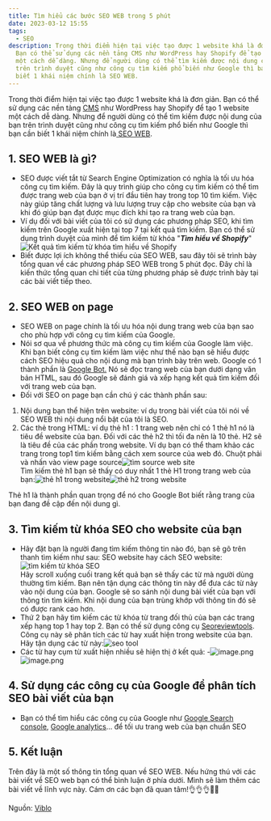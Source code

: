 ```yaml
---
title: Tìm hiểu các bước SEO WEB trong 5 phút
date: 2023-03-12 15:55
tags:
  - SEO
description: Trong thời điểm hiện tại việc tạo được 1 website khá là đơn giản.
  Bạn có thể sử dụng các nền tảng CMS như WordPress hay Shopify để tạo 1 website
  một cách dễ dàng. Nhưng để người dùng có thể tìm kiếm được nội dung của bạn
  trên trình duyệt cũng như công cụ tìm kiếm phổ biến như Google thì bạn cần
  biết 1 khái niệm chính là SEO WEB.
---
```

Trong thời điểm hiện tại việc tạo được 1 website khá là đơn giản. Bạn có thể sử dụng các nền tảng [CMS](https://topdev.vn/blog/cms-la-gi/) như WordPress hay Shopify để tạo 1 website một cách dễ dàng. Nhưng để người dùng có thể tìm kiếm được nội dung của bạn trên trình duyệt cũng như công cụ tìm kiếm phổ biến như Google thì bạn cần biết 1 khái niệm chính là[ SEO WEB](https://viblo.asia/p/tim-hieu-cac-buoc-seo-web-trong-5-phut-BQyJKjXq4Me#).

## 1. SEO WEB là gì?

* SEO được viết tắt từ Search Engine Optimization có nghĩa là tối ưu hóa công cụ tìm kiếm. Đây là quy trình giúp cho công cụ tìm kiếm có thể tìm được trang web của bạn ở vị trí đầu tiên hay trong top 10 tìm kiếm. Việc này giúp tăng chất lượng và lưu lượng truy cập cho website của bạn và khi đó giúp bạn đạt được mục đích khi tạo ra trang web của bạn.
* Ví dụ đối với bài viết của tôi có sử dụng các phương pháp SEO, khi tìm kiếm trên Google xuất hiện tại top 7 tại kết quả tìm kiếm. Bạn có thể sử dụng trình duyệt của mình để tìm kiếm từ khóa "***Tìm hiểu về Shopify***"![Kết quả tìm kiếm từ khóa tìm hiểu về Shopify](https://images.viblo.asia/d09ace49-1731-443f-9ad1-44daa04d923c.png)
* Biết được lợi ích không thể thiếu của SEO WEB, sau đây tôi sẽ trình bày tổng quan về các phương pháp SEO WEB trong 5 phút đọc. Đây chỉ là kiến thức tổng quan chi tiết của từng phương pháp sẽ được trình bày tại các bài viết tiếp theo.

## 2. SEO WEB on page

* SEO WEB on page chính là tối ưu hóa nội dung trang web của bạn sao cho phù hợp với công cụ tìm kiếm của Google.
* Nói sơ qua về phương thức mà công cụ tìm kiếm của Google làm việc. Khi bạn biết công cụ tìm kiếm làm việc như thế nào bạn sẽ hiểu được cách SEO hiệu quả cho nội dung mà bạn trình bày trên web. Google có 1 thành phần là [Google Bot.](https://developers.google.com/search/docs/crawling-indexing/googlebot?hl=vi) Nó sẽ đọc trang web của bạn dưới dạng văn bản HTML, sau đó Google sẽ đánh giá và xếp hạng kết quả tìm kiếm đối với trang web của bạn.
* Đối với SEO on page bạn cần chú ý các thành phần sau:

1. Nội dung bạn thể hiện trên website: ví dụ trong bài viết của tôi nói về SEO WEB thì nội dung nổi bật của tôi là SEO.
2. Các thẻ trong HTML: ví dụ thẻ h1 : 1 trang web nên chỉ có 1 thẻ h1 nó là tiêu đề website của bạn. Đối với các thẻ h2 thì tối đa nên là 10 thẻ. H2 sẽ là tiêu đề của các phần trong website. Ví dụ bạn có thể tham khảo các trang trong top1 tìm kiếm bằng cách xem source của web đó. Chuột phải và nhấn vào view page source![tìm source web site](https://images.viblo.asia/3ff68646-54da-438c-a570-4be858c92e48.png)\
   Tìm kiếm thẻ h1 bạn sẽ thấy có duy nhất 1 thẻ H1 trong trang web của bạn:![thẻ h1 trong website](https://images.viblo.asia/93528010-d744-4988-9b29-ba981ab2024a.png)![thẻ h2 trong website](https://images.viblo.asia/1e91c3c3-d224-45c6-ad7a-c6e54cbcc3fd.png)

Thẻ h1 là thành phần quan trọng để nó cho Google Bot biết rằng trang của bạn đang đề cập đến nội dung gì.

## 3. Tìm kiếm từ khóa SEO cho website của bạn

* Hãy đặt bạn là người đang tìm kiếm thông tin nào đó, bạn sẽ gõ trên thanh tìm kiếm như sau: SEO website hay cách SEO website:![tìm kiếm từ khóa SEO](https://images.viblo.asia/4ebfa673-0109-42fe-8918-773060618364.png)\
  Hãy scroll xuống cuối trang kết quả bạn sẽ thấy các từ mà người dùng thường tìm kiếm. Bạn nên tận dụng các thông tin này để đưa các từ này vào nội dung của bạn. Google sẽ so sánh nội dung bài viết của bạn với thông tin tìm kiếm. Khi nội dung của bạn trùng khớp với thông tin đó sẽ có được rank cao hơn.
* Thứ 2 bạn hãy tìm kiếm các từ khóa từ trang đối thủ của bạn các trang xếp hạng top 1 hay top 2. Bạn có thế sử dụng công cụ [Seoreviewtools](https://www.seoreviewtools.com/keyword-density-checker/). Công cụ này sẽ phân tích các từ hay xuất hiện trong website của bạn. Hãy tận dụng các từ này:![seo tool](https://images.viblo.asia/b053ace8-6595-4d13-9aa6-cde06d007671.png)
* Các từ hay cụm từ xuất hiện nhiều sẽ hiện thị ở kết quả: -![image.png](https://images.viblo.asia/bd7a8ffe-f96e-4b77-a977-e0b79fc9d30a.png)![image.png](https://images.viblo.asia/05b749d7-616b-46f4-97e1-4ebece4c9a29.png)

## 4. Sử dụng các công cụ của Google để phân tích SEO bài viết của bạn

* Bạn có thể tìm hiểu các công cụ của Google như [Google Search console](https://search.google.com/search-console/about), [Google analytics](https://analytics.google.com/analytics/web/#/p272135570/reports/intelligenthome)... để tối ưu trang web của bạn chuẩn SEO

## 5. Kết luận

Trên đây là một số thông tin tổng quan về SEO WEB. Nếu hứng thú với các bài viết về SEO web bạn có thể bình luận ở phía dưới. Mình sẽ làm thêm các bài viết về lĩnh vực này. Cám ơn các bạn đã quan tâm!👌👌👌🙌🙌

N﻿guồn: [Viblo](https://viblo.asia/p/tim-hieu-cac-buoc-seo-web-trong-5-phut-BQyJKjXq4Me)